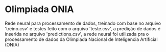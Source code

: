 # Olimpiada ONIA
 
Rede neural para processamento de dados, treinado com base no arquivo 'treino.csv' e testes feito com o arquivo 'teste.csv', a predição de dados é inserida no arquivo 'predictions.csv', a rede neural foi utilizada pra o processamento de dados da Olimpiada Nacional de Inteligencia Artificial (ONIA)
